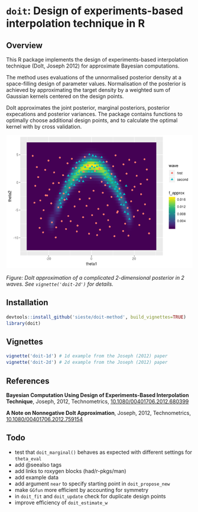 # `doit`: Design of experiments-based interpolation technique in R

## Overview

This R package implements the design of experiments-based interpolation
technique (DoIt, Joseph 2012) for approximate Bayesian computations. 

The method uses evaluations of the unnormalised posterior density at a
space-filling design of parameter values. Normalisation of the posterior is
achieved by approximating the target density by a weighted sum of Gaussian
kernels centered on the design points. 

DoIt approximates the joint posterior, marginal posteriors, posterior
expecations and posterior variances. The package contains functions to
optimally choose additional design points, and to calculate the optimal kernel
with by cross validation.

![Example plot of 2d DoIt approximation](fig/doit-2d.png)

_Figure: DoIt approximation of a complicated 2-dimensional posterior in 2 waves. See `vignette('doit-2d')` for details._

## Installation

```r
devtools::install_github('sieste/doit-method', build_vignettes=TRUE)
library(doit)
```


## Vignettes

```r
vignette('doit-1d') # 1d example from the Joseph (2012) paper
vignette('doit-2d') # 2d example from the Joseph (2012) paper
```

## References

**Bayesian Computation Using Design of Experiments-Based Interpolation Technique**, Joseph, 2012, Technometrics,
[10.1080/00401706.2012.680399](http://dx.doi.org/10.1080/00401706.2012.680399)

**A Note on Nonnegative DoIt Approximation**, Joseph, 2012, Technometrics, [10.1080/00401706.2012.759154](http://dx.doi.org/10.1080/00401706.2012.759154)



## Todo

- test that `doit_marginal()` behaves as expected with different settings for
  `theta_eval`
- add @seealso tags
- add links to roxygen blocks (had/r-pkgs/man)
- add example data
- add argument `near` to specify starting point in `doit_propose_new`
- make `GGfun` more efficient by accounting for symmetry
- in `doit_fit` and `doit_update` check for duplicate design points
- improve efficiency of `doit_estimate_w`


